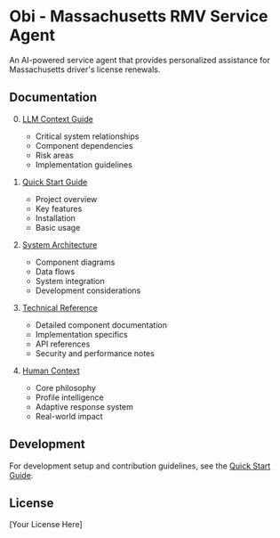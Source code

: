# Obi - Massachusetts RMV Service Agent

An AI-powered service agent that provides personalized assistance for Massachusetts driver's license renewals.

## Documentation

0. [LLM Context Guide](docs/00-llm-context.md) 
   - Critical system relationships
   - Component dependencies
   - Risk areas
   - Implementation guidelines

1. [Quick Start Guide](docs/01-quick-start.md)
   - Project overview
   - Key features
   - Installation
   - Basic usage

2. [System Architecture](docs/02-system-architecture.md)
   - Component diagrams
   - Data flows
   - System integration
   - Development considerations

3. [Technical Reference](docs/03-technical-reference.md)
   - Detailed component documentation
   - Implementation specifics
   - API references
   - Security and performance notes

4. [Human Context](docs/04-human-context.md)
   - Core philosophy
   - Profile intelligence
   - Adaptive response system
   - Real-world impact

## Development

For development setup and contribution guidelines, see the [Quick Start Guide](docs/01-quick-start.md#development).

## License

[Your License Here]
